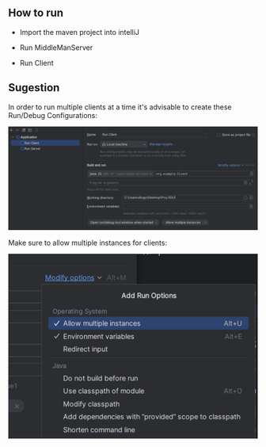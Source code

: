 ## How to run

- Import the maven project into intelliJ

- Run MiddleManServer

- Run Client


## Sugestion

In order to run multiple clients at a time it's advisable to create these Run/Debug Configurations:

![Alt text](docs/readme_images/image-1.png)

Make sure to allow multiple instances for clients:

![Alt text](docs/readme_images/image.png)